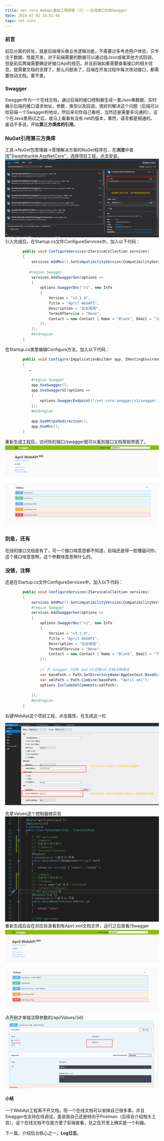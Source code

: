 ```yaml
---
title: net core Webapi基础工程搭建（三）——在线接口文档Swagger
date: 2019-07-02 18:51:48
tags: net core
---
```


### 前言
前后分离的好处，就是后端埋头做业务逻辑功能，不需要过多考虑用户体验，只专注于数据、性能开发，对于前端需要的数据可以通过组Json或者其他方式回调，但是前后两端需要确定好接口Api的规范，并且前端如果需要查看接口的相关信息，就需要文档的支撑了。那么问题来了，后端在开发过程中每次改动接口，都需要改动文档，累不累。
### Swagger
Swagger作为一个在线文档，通过后端的接口控制器生成一套Json串数据，实时展示后端的接口请求地址，参数，类型以及回调，很好的解决这个问题（后端可以给前端一个Swagger的地址，然后来句你自己看吧，当然还是需要多沟通的），这个在Java里用过之后，就马上看看有没有.net的版本，果然，语言都是相通的，废话不多说，开始**第三方类库的引用**。
### NuGet引用第三方类库
工具->NuGet包管理器->管理解决方案的NuGet程序包...
在**浏览**中查找"Swashbuckle.AspNetCore"，选择项目工程，点击安装。
![第三方引入](net-core-swagger/1.png)
引入完成后，在Startup.cs文件ConfigureServices中，加入以下代码：
```csharp
        public void ConfigureServices(IServiceCollection services)
        {
            services.AddMvc().SetCompatibilityVersion(CompatibilityVersion.Version_2_2);
            
           #region Swagger
            services.AddSwaggerGen(options =>
            {
                options.SwaggerDoc("v1", new Info
                {
                    Version = "v1.1.0",
                    Title = "April WebAPI",
                    Description = "后台框架",
                    TermsOfService = "None",
                    Contact = new Contact { Name = "Blank", Email = "1829027193@qq.com", Url = "http://www.aprilblank.com" }
                });
            });
            #endregion 
        }
```
在Startup.cs类里编辑Configure方法，加入以下代码：
```csharp
        public void Configure(IApplicationBuilder app, IHostingEnvironment env)
        {
           …
           
            #region Swagger
            app.UseSwagger();
            app.UseSwaggerUI(options =>
            {
                options.SwaggerEndpoint("/net-core-swagger/v1/swagger.json", "ApiHelp V1");
            });
            #endregion

            app.UseHttpsRedirection();
            app.UseMvc();
        }
```

重新生成工程后，访问你的端口/swagger就可以看到接口文档帮助界面了。
![Swagger](net-core-swagger/2.png)
### 别急，还有
在线的接口文档是有了，可一个接口啥意思都不知道，前端还是得一脸懵逼问你，这个接口啥意思啊，这个参数啥意思啊什么的。

### 没错，注释
还是在Startup.cs文件ConfigureServices中，加入以下代码：
```csharp
        public void ConfigureServices(IServiceCollection services)
        {
            services.AddMvc().SetCompatibilityVersion(CompatibilityVersion.Version_2_2);
            #region Swagger
            services.AddSwaggerGen(options =>
            {
                options.SwaggerDoc("v1", new Info
                {
                    Version = "v1.1.0",
                    Title = "April WebAPI",
                    Description = "后台框架",
                    TermsOfService = "None",
                    Contact = new Contact { Name = "Blank", Email = "790048789@qq.com", Url = "http://www.aprilblank.com" }
                });
                
                // 为 Swagger JSON and UI设置xml文档注释路径
                var basePath = Path.GetDirectoryName(AppContext.BaseDirectory);//获取应用程序所在目录（绝对，不受工作目录影响，建议采用此方法获取路径）
                var xmlPath = Path.Combine(basePath, "April.xml");
                options.IncludeXmlComments(xmlPath);
                
            });
            #endregion
        }
```

右键WebApi这个项目工程，点击属性，在生成这一栏

![生成XML文档](net-core-swagger/3.png)

先拿Values这个控制器做实验
![Values](net-core-swagger/4.png)
重新生成后会在对应目录看到有Apirl.xml文档文件，运行之后查看/Swagger
![Swagger](net-core-swagger/5.png)
点开刚才单独注释参数的/api/Values/{id}
![Swagger](net-core-swagger/6.png)
#### 小结
一个WebApi工程离不开文档，而一个在线文档可以省掉自己很多事，并且Swagger也支持在线调试，虽说我自己还是倾向于Postman（后续会介绍相关工具），这个在线文档不仅是方便了前端查看，总之在开发上确实是一个利器。

下一篇，介绍后台核心之一，**Log日志**。